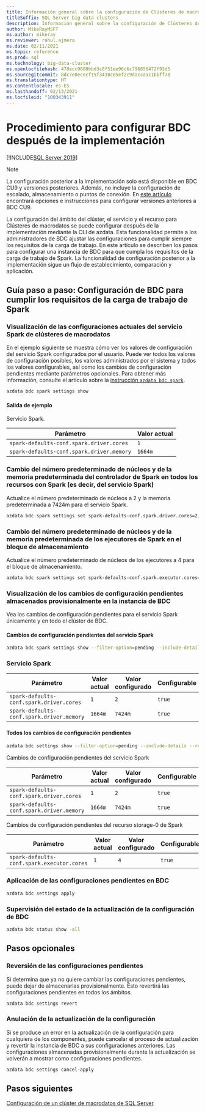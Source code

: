 ```yaml
---
title: Información general sobre la configuración de Clústeres de macrodatos de SQL Server después de la implementación
titleSuffix: SQL Server big data clusters
description: Información general sobre la configuración de Clústeres de macrodatos después de la implementación
author: MikeRayMSFT
ms.author: mikeray
ms.reviewer: rahul.ajmera
ms.date: 02/11/2021
ms.topic: reference
ms.prod: sql
ms.technology: big-data-cluster
ms.openlocfilehash: 478ecc9888bbd3c8f51ee96c6c796856472f93d5
ms.sourcegitcommit: 8dc7e0ececf15f3438c05ef2c9daccaac1bbff78
ms.translationtype: HT
ms.contentlocale: es-ES
ms.lasthandoff: 02/13/2021
ms.locfileid: "100343911"
---
```

# <a name="how-to-configure-bdc-settings-post-deployment"></a>Procedimiento para configurar BDC después de la implementación

[!INCLUDE[SQL Server 2019](../includes/applies-to-version/sqlserver2019.md)]

> [!NOTE]
> La configuración posterior a la implementación solo está disponible en BDC CU9 y versiones posteriores. Además, no incluye la configuración de escalado, almacenamiento o puntos de conexión. En [este artículo](configure-bdc-pre-configuration.md) encontrará opciones e instrucciones para configurar versiones anteriores a BDC CU9.

La configuración del ámbito del clúster, el servicio y el recurso para Clústeres de macrodatos se puede configurar después de la implementación mediante la CLI de azdata. Esta funcionalidad permite a los administradores de BDC ajustar las configuraciones para cumplir siempre los requisitos de la carga de trabajo. En este artículo se describen los pasos para configurar una instancia de BDC para que cumpla los requisitos de la carga de trabajo de Spark. La funcionalidad de configuración posterior a la implementación sigue un flujo de establecimiento, comparación y aplicación.

## <a name="step-by-step-configure-bdc-to-meet-your-spark-workload-requirements"></a>Guía paso a paso: Configuración de BDC para cumplir los requisitos de la carga de trabajo de Spark

### <a name="view-the-current-configurations-of-the-big-data-cluster-spark-service"></a>Visualización de las configuraciones actuales del servicio Spark de clústeres de macrodatos
En el ejemplo siguiente se muestra cómo ver los valores de configuración del servicio Spark configurados por el usuario. Puede ver todos los valores de configuración posibles, los valores administrados por el sistema y todos los valores configurables, así como los cambios de configuración pendientes mediante parámetros opcionales. Para obtener más información, consulte el artículo sobre la [instrucción `azdata bdc spark`](../azdata/reference/reference-azdata-bdc-spark-statement.md).

```bash
azdata bdc spark settings show
```
#### <a name="sample-output"></a>Salida de ejemplo
Servicio Spark. 

|Parámetro|Valor actual|
| --- | --- |
|`spark-defaults-conf.spark.driver.cores`|`1` |
|`spark-defaults-conf.spark.driver.memory`|`1664m` |

### <a name="change-the-default-number-of-cores-and-memory-for-the-spark-driver-across-all-resources-with-spark-ie-for-the-spark-service"></a>Cambio del número predeterminado de núcleos y de la memoria predeterminada del controlador de Spark en todos los recursos con Spark (es decir, del servicio Spark)
Actualice el número predeterminado de núcleos a 2 y la memoria predeterminada a 7424m para el servicio Spark.

```bash
azdata bdc spark settings set spark-defaults-conf.spark.driver.cores=2, spark-defaults-conf.spark.driver.memory=7424m
```

### <a name="change-the-default-number-of-cores-and-memory-for-the-spark-executors-in-the-storage-pool"></a>Cambio del número predeterminado de núcleos y de la memoria predeterminada de los ejecutores de Spark en el bloque de almacenamiento
Actualice el número predeterminado de núcleos de los ejecutores a 4 para el bloque de almacenamiento.

```bash
azdata bdc spark settings set spark-defaults-conf.spark.executor.cores=4 --resource=storage-0
```

### <a name="view-the-pending-settings-changes-staged-in-the-bdc"></a>Visualización de los cambios de configuración pendientes almacenados provisionalmente en la instancia de BDC
Vea los cambios de configuración pendientes para el servicio Spark únicamente y en todo el clúster de BDC.

#### <a name="pending-spark-service-settings"></a>Cambios de configuración pendientes del servicio Spark
```bash
azdata bdc spark settings show --filter-option=pending --include-details
```

### <a name="spark-service"></a>Servicio Spark

|Parámetro|Valor actual|Valor configurado|Configurable|Configurado |Última actualización|
| --- | --- | --- | --- | --- | --- |
|`spark-defaults-conf.spark.driver.cores`|`1`| `2` | `true` | `true` |
|`spark-defaults-conf.spark.driver.memory`|`1664m`| `7424m` | `true` | `true` |

#### <a name="all-pending-settings"></a>Todos los cambios de configuración pendientes
```bash
azdata bdc settings show --filter-option=pending --include-details --recursive
```

Cambios de configuración pendientes del servicio Spark

|Parámetro|Valor actual|Valor configurado|Configurable|Configurado|Última actualización|
| --- | --- | --- | --- | --- | --- |
|`spark-defaults-conf.spark.driver.cores`|`1`| `2` | `true` | `true` |
|`spark-defaults-conf.spark.driver.memory`|`1664m`| `7424m` | `true` | `true` |

Cambios de configuración pendientes del recurso storage-0 de Spark

|Parámetro|Valor actual|Valor configurado|Configurable|Configurado|Última actualización|
| --- | --- | --- | --- | --- | --- |
|`spark-defaults-conf.spark.executor.cores`|`1`| `4` | `true` | `true` |

### <a name="apply-the-pending-settings-to-the-bdc"></a>Aplicación de las configuraciones pendientes en BDC

```bash
azdata bdc settings apply
```

### <a name="monitor-the-status-of-the-bdc-configuration-update"></a>Supervisión del estado de la actualización de la configuración de BDC

```bash
azdata bdc status show -all
```

## <a name="optional-steps"></a>Pasos opcionales

### <a name="revert-pending-configuration-settings"></a>Reversión de las configuraciones pendientes

Si determina que ya no quiere cambiar las configuraciones pendientes, puede dejar de almacenarlas provisionalmente. Esto revertirá las configuraciones pendientes en todos los ámbitos.

```bash
azdata bdc settings revert
```

### <a name="abort-the-configuration-upgrade"></a>Anulación de la actualización de la configuración

Si se produce un error en la actualización de la configuración para cualquiera de los componentes, puede cancelar el proceso de actualización y revertir la instancia de BDC a sus configuraciones anteriores. Las configuraciones almacenadas provisionalmente durante la actualización se volverán a mostrar como configuraciones pendientes.

```bash
azdata bdc settings cancel-apply
```

## <a name="next-steps"></a>Pasos siguientes

[Configuración de un clúster de macrodatos de SQL Server](configure-bdc-overview.md)